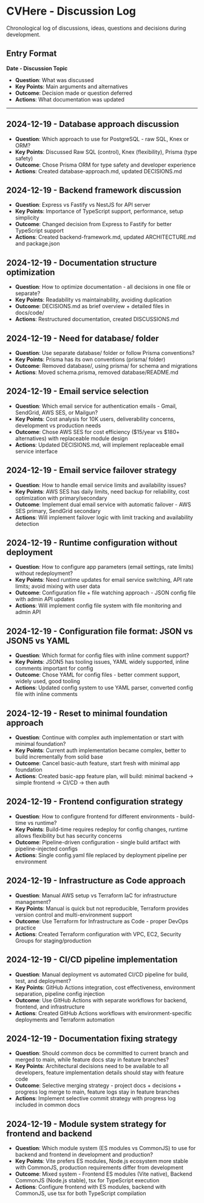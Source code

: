 # CVHere - Discussion Log

Chronological log of discussions, ideas, questions and decisions during development.

## Entry Format

**Date - Discussion Topic**
- **Question**: What was discussed
- **Key Points**: Main arguments and alternatives
- **Outcome**: Decision made or question deferred
- **Actions**: What documentation was updated

---

## 2024-12-19 - Database approach discussion
- **Question**: Which approach to use for PostgreSQL - raw SQL, Knex or ORM?
- **Key Points**: Discussed Raw SQL (control), Knex (flexibility), Prisma (type safety)
- **Outcome**: Chose Prisma ORM for type safety and developer experience
- **Actions**: Created database-approach.md, updated DECISIONS.md

## 2024-12-19 - Backend framework discussion
- **Question**: Express vs Fastify vs NestJS for API server
- **Key Points**: Importance of TypeScript support, performance, setup simplicity
- **Outcome**: Changed decision from Express to Fastify for better TypeScript support
- **Actions**: Created backend-framework.md, updated ARCHITECTURE.md and package.json

## 2024-12-19 - Documentation structure optimization
- **Question**: How to optimize documentation - all decisions in one file or separate?
- **Key Points**: Readability vs maintainability, avoiding duplication
- **Outcome**: DECISIONS.md as brief overview + detailed files in docs/code/
- **Actions**: Restructured documentation, created DISCUSSIONS.md

## 2024-12-19 - Need for database/ folder
- **Question**: Use separate database/ folder or follow Prisma conventions?
- **Key Points**: Prisma has its own conventions (prisma/ folder)
- **Outcome**: Removed database/, using prisma/ for schema and migrations
- **Actions**: Moved schema.prisma, removed database/README.md

## 2024-12-19 - Email service selection
- **Question**: Which email service for authentication emails - Gmail, SendGrid, AWS SES, or Mailgun?
- **Key Points**: Cost analysis for 10K users, deliverability concerns, development vs production needs
- **Outcome**: Chose AWS SES for cost efficiency ($15/year vs $180+ alternatives) with replaceable module design
- **Actions**: Updated DECISIONS.md, will implement replaceable email service interface

## 2024-12-19 - Email service failover strategy
- **Question**: How to handle email service limits and availability issues?
- **Key Points**: AWS SES has daily limits, need backup for reliability, cost optimization with primary/secondary
- **Outcome**: Implement dual email service with automatic failover - AWS SES primary, SendGrid secondary
- **Actions**: Will implement failover logic with limit tracking and availability detection

## 2024-12-19 - Runtime configuration without deployment
- **Question**: How to configure app parameters (email settings, rate limits) without redeployment?
- **Key Points**: Need runtime updates for email service switching, API rate limits; avoid mixing with user data
- **Outcome**: Configuration file + file watching approach - JSON config file with admin API updates
- **Actions**: Will implement config file system with file monitoring and admin API

## 2024-12-19 - Configuration file format: JSON vs JSON5 vs YAML
- **Question**: Which format for config files with inline comment support?
- **Key Points**: JSON5 has tooling issues, YAML widely supported, inline comments important for config
- **Outcome**: Chose YAML for config files - better comment support, widely used, good tooling
- **Actions**: Updated config system to use YAML parser, converted config file with inline comments

## 2024-12-19 - Reset to minimal foundation approach
- **Question**: Continue with complex auth implementation or start with minimal foundation?
- **Key Points**: Current auth implementation became complex, better to build incrementally from solid base
- **Outcome**: Cancel basic-auth feature, start fresh with minimal app foundation
- **Actions**: Created basic-app feature plan, will build: minimal backend → simple frontend → CI/CD → then auth

## 2024-12-19 - Frontend configuration strategy
- **Question**: How to configure frontend for different environments - build-time vs runtime?
- **Key Points**: Build-time requires redeploy for config changes, runtime allows flexibility but has security concerns
- **Outcome**: Pipeline-driven configuration - single build artifact with pipeline-injected configs
- **Actions**: Single config.yaml file replaced by deployment pipeline per environment

## 2024-12-19 - Infrastructure as Code approach
- **Question**: Manual AWS setup vs Terraform IaC for infrastructure management?
- **Key Points**: Manual is quick but not reproducible, Terraform provides version control and multi-environment support
- **Outcome**: Use Terraform for Infrastructure as Code - proper DevOps practice
- **Actions**: Created Terraform configuration with VPC, EC2, Security Groups for staging/production

## 2024-12-19 - CI/CD pipeline implementation
- **Question**: Manual deployment vs automated CI/CD pipeline for build, test, and deployment?
- **Key Points**: GitHub Actions integration, cost effectiveness, environment separation, pipeline config injection
- **Outcome**: Use GitHub Actions with separate workflows for backend, frontend, and infrastructure
- **Actions**: Created GitHub Actions workflows with environment-specific deployments and Terraform automation

## 2024-12-19 - Documentation fixing strategy
- **Question**: Should common docs be committed to current branch and merged to main, while feature docs stay in feature branches?
- **Key Points**: Architectural decisions need to be available to all developers, feature implementation details should stay with feature code
- **Outcome**: Selective merging strategy - project docs + decisions + progress log merge to main, feature logs stay in feature branches
- **Actions**: Implement selective commit strategy with progress log included in common docs

## 2024-12-19 - Module system strategy for frontend and backend
- **Question**: Which module system (ES modules vs CommonJS) to use for backend and frontend in development and production?
- **Key Points**: Vite prefers ES modules, Node.js ecosystem more stable with CommonJS, production requirements differ from development
- **Outcome**: Mixed system - Frontend ES modules (Vite native), Backend CommonJS (Node.js stable), tsx for TypeScript execution
- **Actions**: Configure frontend with ES modules, backend with CommonJS, use tsx for both TypeScript compilation

